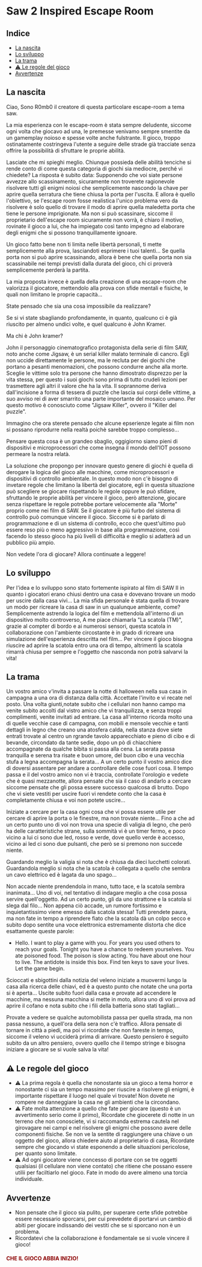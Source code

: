 <!-- # About the project -->

# Saw 2 Inspired Escape Room


## Indice
- [La nascita](#La-nascita)
- [Lo sviluppo](#Lo-sviluppo)
- [La trama ](#La-trama )
- [⚠️ Le regole del gioco](#⚠️-Le-regole-del-gioco)
- [Avvertenze](#Avvertenze)

## La nascita

Ciao, Sono R0mb0 il creatore di questa particolare escape-room a tema saw. 

La mia esperienza con le escape-room è stata sempre deludente, siccome ogni volta che giocavo ad una, le premesse venivamo sempre smentite da un gamemplay noioso e spesse volte anche fulstrante. Il gioco, troppo ostinatamente costringeva l'utente a seguire delle strade già tracciate senza offrire la possibilità di sfruttare le proprie abilità.

Lasciate che mi spieghi meglio. Chiunque possieda delle abilità tenciche si rende conto di come questa categoria di giochi sia mediocre, perché vi chiedete? La risposta è subito data: Supponendo che voi siate persone avvezze allo scassinamento, sicuramente non troverete ragionevole risolvere tutti gli enigmi noiosi che semplicemente nascondo la chave per aprire quella serratura che tiene chiusa la porta per l'uscita. E allora è quello l'obiettivo, se l'escape room fosse realistica l'unico problema vero da risolvere è solo quello di trovare il modo di aprire quella maledetta porta che tiene le persone imprigionate. Ma non si può scassinare, siccome il proprietario dell'escape room sicuramente non vorrà, è chiaro il motivo, rovinate il gioco a lui, che ha impiegato così tanto impegno ad elaborare degli enigmi che si possono tranquillamente ignoare. 

Un gioco fatto bene non ti limita nelle libertà personali, ti mette semplicemente alla prova, lasciandoti esprimere i tuoi talenti... Se quella porta non si può aprire scassinando, allora è bene che quella porta non sia scassinabile nei tempi previsti dalla durata del gioco, chi ci proverà semplicemente perderà la partita. 

La mia proposta invece è quella della creazione di una escape-room che valorizza il giocatore, mettendolo alla prova con sfide mentali e fisiche, le quali non limitano le proprie capacità... 

State pensado che sia una cosa impossibile da realizzare? 

Se si vi state sbagliando profondamente, in quanto, qualcuno ci è già riuscito per almeno undici volte, e quel qualcuno è John Kramer. 

Ma chi è John kramer? 

John il personaggio cinematografico protagonista della serie di film SAW, noto anche come Jigsaw, è un serial killer malato terminale di cancro. Egli non uccide direttamente le persone, ma le recluta per dei giochi che portano a pesanti menomazioni, che possono condurre anche alla morte. Sceglie le vittime solo tra persone che hanno dimostrato disprezzo per la vita stessa, per questo i suoi giochi sono prima di tutto crudeli lezioni per trasmettere agli altri il valore che ha la vita. Il soprannome deriva dall'incisione a forma di tessera di puzzle che lascia sui corpi delle vittime, a suo avviso rei di aver smarrito una parte importante del mosaico umano. Per questo motivo è conosciuto come "Jigsaw Killer", ovvero il "Killer del puzzle". 

Immagino che ora sterete pensado che alcune epserienze legate ai film non si possano riprodurre nella realtà poichè sarebbe troppo complesso... 

Pensare questa cosa è un grandeo sbaglio, oggigiorno siamo pieni di dispositivi e microprocessori che come insegna il mondo dell'IOT possono permeare la nostra relatà. 

La soluzione che propongo per innovare questo genere di giochi è quella di derogare la logica del gioco alle macchine, come microprocessori e dispositivi di controllo ambientale. 
In questo modo non c'è bisogno di invetare regole che limitano la libertà del giocatore, egli in questa situazione può scegliere se giocare rispettando le regole oppure le può sfidare, sfruttando le proprie abilità per vincere il gioco, però attenzione, giocare senza rispettare le regole potrebbe portare velocemente alla "Morte" proprio come nei film di SAW. Se il giocatore è più furbo del sistema di controllo può comunque vincere il gioco.
Siccome si è parlato di programmazione e di un sistema di controllo, ecco che quest'ultimo può essere reso più o meno aggressivo in base alla programmazione, così facendo lo stesso gioco ha più livelli di difficoltà e meglio si adatterà ad un pubblico più ampio. 

Non vedete l'ora di giocare? Allora continuate a leggere!

## Lo sviluppo

Per l'idea e lo sviluppo sono stato fortemente ispirato al film di SAW II in quanto i giocatori erano chiusi dentro una casa e dovevano trovare un modo per uscire dalla casa vivi... 
La mia sfida personale è stata quella di trovare un modo per ricreare la casa di saw in un qualunque ambiente, come? Semplicemente astrendo la logica del film e mettendola all'interno di un dispositivo molto controverso, A me piace chiamarla "La scatola (TM)", grazie al compter di bordo e ai numerosi sensori, questa scatola in collaborazione con l'ambiente circostante è in grado di ricreare una simulazione dell'esperienza descritta nel film... Per vincere il gioco bisogna riuscire ad aprire la scatola entro una ora di tempo, altrimenti la scatola rimarrà chiusa per sempre e l'oggetto che nasconda non potrà salvarvi la vita!

## La trama 

Un vostro amico v'invita a passare la notte di halloween nella sua casa in campagna a una ora di distanza dalla città. Accettate l'invito e vi recate nel posto. Una volta giunti,notate subito che i cellulari non hanno campo ma venite subito accolti dal vistro amico che vi tranquilizza, e senza troppi complimenti, venite invitati ad entrare. La casa all'interno ricorda molto una di quelle vecchie case di campagna, con mobili e mensole vecchie e tanti dettagli in legno che creano una atosfera calda, nella stanza dove siete entrati trovate al centro un rgrande tavolo apparecchiato e pieno di cibo e di bevande, circondato da tante sedie,  dopo un pò di chiacchiere accompagnate da qualche bibita si passa alla cena. La serata passa tranquilla e serena tra risate e buon umore, del buon cibo e una vecchia stufa a legna accompagna la serata... A un certo punto il vostro amico dice di doversi assentare per andare a controllare delle cose fuori cosa. Il tempo passa e il del vostro amico non vi è traccia, controllate l'orologio e vedete che è quasi mezzanotte, allora pensate che sia il caso di andarlo a cercare siccome pensate che gli possa essere successo qualcosa di brutto. Dopo che vi siete vestiti per uscire fuori vi rendete conto che la casa è completamente chiusa e voi non potete uscire... 

Iniziate a cercare per la casa ogni cosa che vi possa essere utile per cercare di aprire la porta o le finestre, ma non trovate niente... Fino a che ad un certo punto uno di voi non trova una specie di valigia di legno, che però ha delle caratteristiche strane, sulla sommità vi è un timer fermo, e poco vicino a lui ci sono due led, rosso e verde, dove quello verde è accesso, vicino ai led ci sono due pulsanti, che però se si premono non succede niente. 

Guardando meglio la valigia si nota che è chiusa da dieci lucchetti colorati. Guardandola meglio si nota che la scatola è collegata a quello che sembra un cavo elettrico ed è lagata da uno spago...

Non accade niente prendendola in mano, tutto tace, e la scatola sembra inanimata... Uno di voi, nel tentativo di indagare meglio a che cosa possa servire quell'oggetto. Ad un certo punto, gli da uno strattone e la scatola si slega dal filo... Non appena ciò accade, un rumore fortissimo e inquietantissimo viene emesso dalla scatola stessa!
Tutti prendete paura, ma non fate in tempo a riprendere fiato che la scatola dà un colpo secco e subito dopo sentite una voce elettronica estremamente distorta che dice esattamente queste parole: 

- Hello.
  I want to play a game with you.
  For years you used others to reach your goals.
  Tonight you have a chance to redeem yourselves.
  You ate poisoned food.
  The poison is slow acting.
  You have about one hour to live.
  The antidote is inside this box.
  Find ten keys to save your lives.
  Let the game begin.

Scioccati e sbigottini dalla notizia del veleno iniziate a muovermi lungo la casa alla ricerca delle chiavi, ed è a questo punto che notate che una porta si è aperta... 
Uscite subito fuori dalla casa e provate ad accendere le macchine, ma nessuna macchina si mette in moto, allora uno di voi prova ad aprire il cofano e nota subito che i fili della batteria sono stati tagliati...

Provate a vedere se qualche automobilista passa per quella strada, ma non passa nessuno, a quell'ora della sera non c'è traffico. Allora pensate di tornare in città a piedi, ma poi vi ricordate che non fareste in tempo, siccome il veleno vi ucciderà prima di arrivare. Questo pensiero è seguito subito da un altro pensiero, ovvero quello che il tempo stringe e bisogna iniziare a giocare se si vuole salva la vita! 

## ⚠️ Le regole del gioco

- ⚠️ La prima regola è quella che nonostante sia un gioco a tema horror e nonostante ci sia un tempo massimo per riuscire a risolvere gli enigmi, è importante rispettare il luogo nel quale vi trovate!
  Non dovete ne rompere ne danneggiare la casa ne gli ambienti che la circondano.
- ⚠️ Fate molta attenzione a quello che fate per giocare (questo è un avvertimento serio come il primo), Ricordate che giocerete di notte in un terreno che non conosciete, vi si raccomanda estrema cautela nel girovagare nei campi e nel risolvere gli enigmi che possono avere delle componenti fisiche. Se non ve la sentite di raggiungere una chiave o un oggetto del gioco, allora chiedere aiuto al proprietario di casa, Ricordate sempre che giocando vi state esponendo a delle situazioni pericolose, per quanto sono limitate.
- ⚠️ Ad ogni giocatore viene concesso di portare con se tre oggetti qualsiasi (il cellulare non viene contato) che ritiene che possano essere utilii per faciltiarlo nel gioco. Fate in modo do avere almeno una torcia individuale.

## Avvertenze

- Non pensate che il gioco sia pulito, per superare certe sfide potrebbe essere necessario sporcarsi, per cui prevedete di portarvi un cambio di abiti per giocare indissando dei vestiti che se si sporcano non è un problema.
- Ricordatevi che la collaborazione è fondamentale se si vuole vincere il gioco!

<div allign="center">
 <h4 style="color: DarkRed;"> CHE IL GIOCO ABBIA INIZIO! </h4>
</div>
